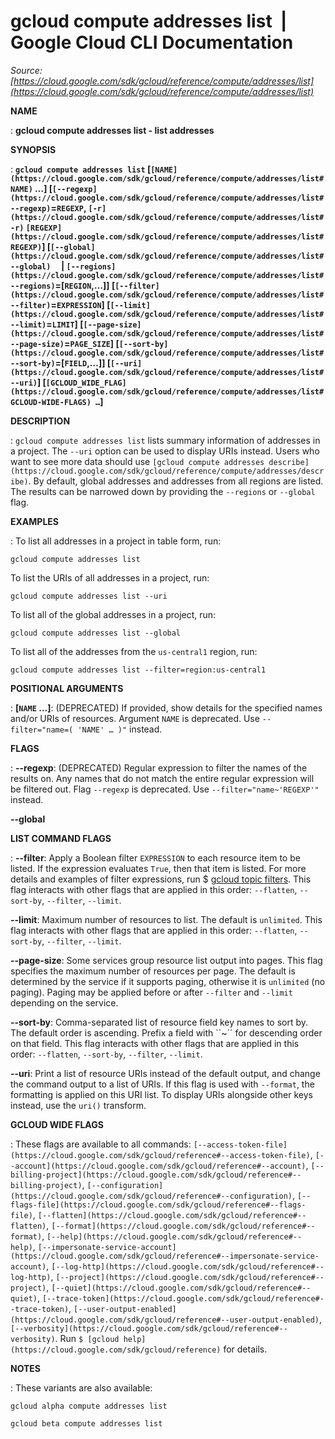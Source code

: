 # gcloud compute addresses list  |  Google Cloud CLI Documentation

*Source: [https://cloud.google.com/sdk/gcloud/reference/compute/addresses/list](https://cloud.google.com/sdk/gcloud/reference/compute/addresses/list)*

**NAME**

: **gcloud compute addresses list - list addresses**

**SYNOPSIS**

: **`gcloud compute addresses list` [`[NAME](https://cloud.google.com/sdk/gcloud/reference/compute/addresses/list#NAME)` …] [`[--regexp](https://cloud.google.com/sdk/gcloud/reference/compute/addresses/list#--regexp)`=`REGEXP`, `[-r](https://cloud.google.com/sdk/gcloud/reference/compute/addresses/list#-r)` `[REGEXP](https://cloud.google.com/sdk/gcloud/reference/compute/addresses/list#REGEXP)`] [`[--global](https://cloud.google.com/sdk/gcloud/reference/compute/addresses/list#--global)`     | `[--regions](https://cloud.google.com/sdk/gcloud/reference/compute/addresses/list#--regions)`=[`REGION`,…]] [`[--filter](https://cloud.google.com/sdk/gcloud/reference/compute/addresses/list#--filter)`=`EXPRESSION`] [`[--limit](https://cloud.google.com/sdk/gcloud/reference/compute/addresses/list#--limit)`=`LIMIT`] [`[--page-size](https://cloud.google.com/sdk/gcloud/reference/compute/addresses/list#--page-size)`=`PAGE_SIZE`] [`[--sort-by](https://cloud.google.com/sdk/gcloud/reference/compute/addresses/list#--sort-by)`=[`FIELD`,…]] [`[--uri](https://cloud.google.com/sdk/gcloud/reference/compute/addresses/list#--uri)`] [`[GCLOUD_WIDE_FLAG](https://cloud.google.com/sdk/gcloud/reference/compute/addresses/list#GCLOUD-WIDE-FLAGS) …`]**

**DESCRIPTION**

: `gcloud compute addresses list` lists summary information of
addresses in a project. The `--uri` option can be used to display
URIs instead. Users who want to see more data should use `[gcloud compute addresses
describe](https://cloud.google.com/sdk/gcloud/reference/compute/addresses/describe)`.
By default, global addresses and addresses from all regions are listed. The
results can be narrowed down by providing the `--regions` or
`--global` flag.

**EXAMPLES**

: To list all addresses in a project in table form, run:

```
gcloud compute addresses list
```

To list the URIs of all addresses in a project, run:

```
gcloud compute addresses list --uri
```

To list all of the global addresses in a project, run:

```
gcloud compute addresses list --global
```

To list all of the addresses from the
``us-central1`` region, run:

```
gcloud compute addresses list --filter=region:us-central1
```

**POSITIONAL ARGUMENTS**

: **[`NAME` …]**:
(DEPRECATED) If provided, show details for the specified names and/or URIs of
resources.
Argument `NAME` is deprecated. Use `--filter="name=( 'NAME'
… )"` instead.

**FLAGS**

: **--regexp**:
(DEPRECATED) Regular expression to filter the names of the results on. Any names
that do not match the entire regular expression will be filtered out.
Flag `--regexp` is deprecated. Use
`--filter="name~'REGEXP'"` instead.

**--global**

**LIST COMMAND FLAGS**

: **--filter**:
Apply a Boolean filter `EXPRESSION` to each resource item
to be listed. If the expression evaluates `True`, then that item is
listed. For more details and examples of filter expressions, run $ [gcloud topic filters](https://cloud.google.com/sdk/gcloud/reference/topic/filters). This flag
interacts with other flags that are applied in this order:
`--flatten`, `--sort-by`, `--filter`,
`--limit`.

**--limit**:
Maximum number of resources to list. The default is `unlimited`. This
flag interacts with other flags that are applied in this order:
`--flatten`, `--sort-by`, `--filter`,
`--limit`.

**--page-size**:
Some services group resource list output into pages. This flag specifies the
maximum number of resources per page. The default is determined by the service
if it supports paging, otherwise it is `unlimited` (no paging).
Paging may be applied before or after `--filter` and
`--limit` depending on the service.

**--sort-by**:
Comma-separated list of resource field key names to sort by. The default order
is ascending. Prefix a field with ``~´´ for descending order on that
field. This flag interacts with other flags that are applied in this order:
`--flatten`, `--sort-by`, `--filter`,
`--limit`.

**--uri**:
Print a list of resource URIs instead of the default output, and change the
command output to a list of URIs. If this flag is used with
`--format`, the formatting is applied on this URI list. To display
URIs alongside other keys instead, use the `uri()` transform.

**GCLOUD WIDE FLAGS**

: These flags are available to all commands: `[--access-token-file](https://cloud.google.com/sdk/gcloud/reference#--access-token-file)`,
`[--account](https://cloud.google.com/sdk/gcloud/reference#--account)`, `[--billing-project](https://cloud.google.com/sdk/gcloud/reference#--billing-project)`,
`[--configuration](https://cloud.google.com/sdk/gcloud/reference#--configuration)`,
`[--flags-file](https://cloud.google.com/sdk/gcloud/reference#--flags-file)`,
`[--flatten](https://cloud.google.com/sdk/gcloud/reference#--flatten)`, `[--format](https://cloud.google.com/sdk/gcloud/reference#--format)`, `[--help](https://cloud.google.com/sdk/gcloud/reference#--help)`, `[--impersonate-service-account](https://cloud.google.com/sdk/gcloud/reference#--impersonate-service-account)`,
`[--log-http](https://cloud.google.com/sdk/gcloud/reference#--log-http)`,
`[--project](https://cloud.google.com/sdk/gcloud/reference#--project)`, `[--quiet](https://cloud.google.com/sdk/gcloud/reference#--quiet)`, `[--trace-token](https://cloud.google.com/sdk/gcloud/reference#--trace-token)`, `[--user-output-enabled](https://cloud.google.com/sdk/gcloud/reference#--user-output-enabled)`,
`[--verbosity](https://cloud.google.com/sdk/gcloud/reference#--verbosity)`.
Run `$ [gcloud help](https://cloud.google.com/sdk/gcloud/reference)` for details.

**NOTES**

: These variants are also available:

```
gcloud alpha compute addresses list
```

```
gcloud beta compute addresses list
```
